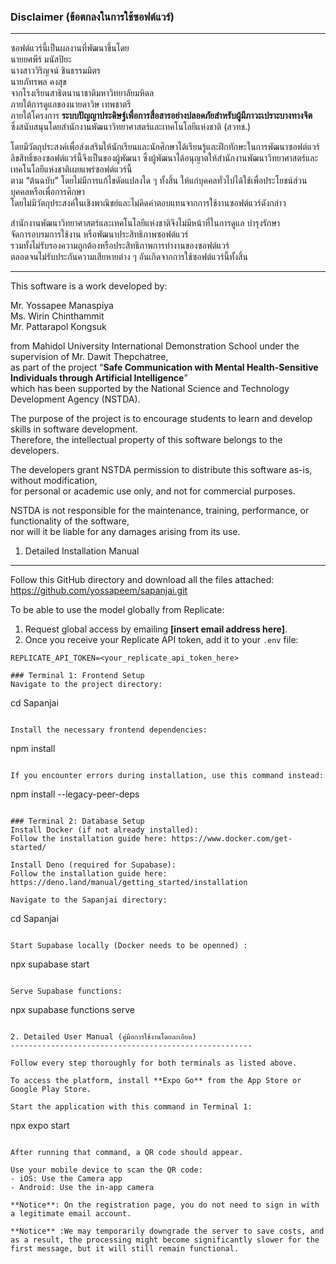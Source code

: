 ### Disclaimer (ข้อตกลงในการใช้ซอฟต์แวร์)
------------------------------------------

ซอฟต์แวร์นี้เป็นผลงานที่พัฒนาขึ้นโดย  
นายยศพีร์ มนัสปิยะ  
นางสาววิริญจน์ ชินธรรมมิตร  
นายภัทรพล คงสุข  
จากโรงเรียนสาธิตนานาชาติมหาวิทยาลัยมหิดล  
ภายใต้การดูแลของนายดาวิษ เทพชาตรี  
ภายใต้โครงการ **ระบบปัญญาประดิษฐ์เพื่อการสื่อสารอย่างปลอดภัยสำหรับผู้มีภาวะเปราะบางทางจิต**  
ซึ่งสนับสนุนโดยสำนักงานพัฒนาวิทยาศาสตร์และเทคโนโลยีแห่งชาติ (สวทช.)

โดยมีวัตถุประสงค์เพื่อส่งเสริมให้นักเรียนและนักศึกษาได้เรียนรู้และฝึกทักษะในการพัฒนาซอฟต์แวร์  
ลิขสิทธิ์ของซอฟต์แวร์นี้จึงเป็นของผู้พัฒนา ซึ่งผู้พัฒนาได้อนุญาตให้สำนักงานพัฒนาวิทยาศาสตร์และเทคโนโลยีแห่งชาติเผยแพร่ซอฟต์แวร์นี้  
ตาม “ต้นฉบับ” โดยไม่มีการแก้ไขดัดแปลงใด ๆ ทั้งสิ้น ให้แก่บุคคลทั่วไปได้ใช้เพื่อประโยชน์ส่วนบุคคลหรือเพื่อการศึกษา  
โดยไม่มีวัตถุประสงค์ในเชิงพาณิชย์และไม่คิดค่าตอบแทนจากการใช้งานซอฟต์แวร์ดังกล่าว

สำนักงานพัฒนาวิทยาศาสตร์และเทคโนโลยีแห่งชาติจึงไม่มีหน้าที่ในการดูแล บำรุงรักษา  
จัดการอบรมการใช้งาน หรือพัฒนาประสิทธิภาพซอฟต์แวร์  
รวมทั้งไม่รับรองความถูกต้องหรือประสิทธิภาพการทำงานของซอฟต์แวร์  
ตลอดจนไม่รับประกันความเสียหายต่าง ๆ อันเกิดจากการใช้ซอฟต์แวร์นี้ทั้งสิ้น

---

This software is a work developed by:

Mr. Yossapee Manaspiya  
Ms. Wirin Chinthammit  
Mr. Pattarapol Kongsuk  

from Mahidol University International Demonstration School under the supervision of Mr. Dawit Thepchatree,  
as part of the project “**Safe Communication with Mental Health-Sensitive Individuals through Artificial Intelligence**”  
which has been supported by the National Science and Technology Development Agency (NSTDA).

The purpose of the project is to encourage students to learn and develop skills in software development.  
Therefore, the intellectual property of this software belongs to the developers.  

The developers grant NSTDA permission to distribute this software as-is, without modification,  
for personal or academic use only, and not for commercial purposes.

NSTDA is not responsible for the maintenance, training, performance, or functionality of the software,  
nor will it be liable for any damages arising from its use.


1. Detailed Installation Manual
-------------------------------

Follow this GitHub directory and download all the files attached:
https://github.com/yossapeem/sapanjai.git

To be able to use the model globally from Replicate:

1. Request global access by emailing **[insert email address here]**.
2. Once you receive your Replicate API token, add it to your `.env` file:

```env
REPLICATE_API_TOKEN=<your_replicate_api_token_here>

### Terminal 1: Frontend Setup
Navigate to the project directory:
```
cd Sapanjai
```

Install the necessary frontend dependencies:
```
npm install
```

If you encounter errors during installation, use this command instead:
```
npm install --legacy-peer-deps
```

### Terminal 2: Database Setup
Install Docker (if not already installed):
Follow the installation guide here: https://www.docker.com/get-started/

Install Deno (required for Supabase):
Follow the installation guide here: https://deno.land/manual/getting_started/installation

Navigate to the Sapanjai directory:
```
cd Sapanjai
```

Start Supabase locally (Docker needs to be openned) :
```
npx supabase start
```

Serve Supabase functions:
```
npx supabase functions serve
```

2. Detailed User Manual (คู่มือการใช้งานโดยละเอียด)
------------------------------------------------------

Follow every step thoroughly for both terminals as listed above.

To access the platform, install **Expo Go** from the App Store or Google Play Store.

Start the application with this command in Terminal 1:
```
npx expo start
```

After running that command, a QR code should appear.

Use your mobile device to scan the QR code:
- iOS: Use the Camera app
- Android: Use the in-app camera

**Notice**: On the registration page, you do not need to sign in with a legitimate email account.

**Notice** :We may temporarily downgrade the server to save costs, and as a result, the processing might become significantly slower for the first message, but it will still remain functional.



